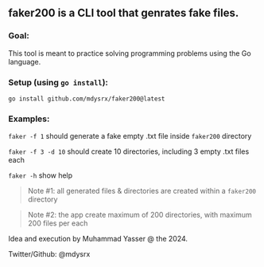 ## faker200 is a CLI tool that genrates fake files.

### Goal:

This tool is meant to practice solving programming problems using the Go language.

### Setup (using `go install`):

`go install github.com/mdysrx/faker200@latest`

### Examples:

`faker -f 1` should generate a fake empty .txt file inside `faker200` directory

`faker -f 3 -d 10` should create 10 directories, including 3 empty .txt files each

`faker -h` show help


> Note #1: all generated files  & directories are created within a `faker200` directory

> Note #2: the app create maximum of 200 directories, with maximum 200 files per each 

Idea and execution by Muhammad Yasser @ the 2024.

Twitter/Github: @mdysrx
